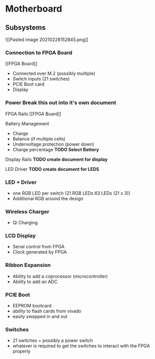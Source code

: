 # Motherboard

## Subsystems
![[Pasted image 20210228152845.png]]

### Connection to FPGA Board
[[FPGA Board]]
- Connected over M.2 (possibly multiple)
- Switch inputs (21 switches)
- PCIE Boot card
- Display 

### Power **Break this out into it's own document**
FPGA Rails
[[FPGA Board]]

Battery Management
- Charge
- Balance (if multiple cells)
- Undervoltage protection (power down)
- Charge percentage
**TODO Select Battery**

Display Rails
**TODO create document for display**

LED Driver
**TODO create document for LEDS**

### LED + Driver
- one RGB LED per switch (21 RGB LEDs 63 LEDs (21 x 3))
- Additional RGB around the design

### Wireless Charger
- Qi Charging 

### LCD Display
- Serial control from FPGA
- Clock generated by FPGA

### Ribbon Expansion
- Ability to add a coprocessor (microcontroller)
- Ability to add an ADC

### PCIE Boot
- EEPROM bootcard 
- ability to flash cards from vivado
- easily swapped in and out

### Switches
- 21 switches + possibly a power switch
- whatever is required to get the switches to interact with the FPGA properly

